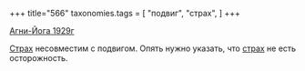 +++
title="566"
taxonomies.tags = [
 "подвиг",
 "страх",
]
+++

[Агни-Йога 1929г](/agni/1929)

[Страх](/tags/[страх](/tags/страх)) несовместим с подвигом. Опять нужно указать, что [страх](/tags/страх) не есть осторожность.